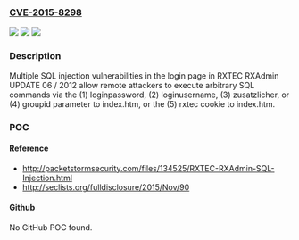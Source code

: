 ### [CVE-2015-8298](https://cve.mitre.org/cgi-bin/cvename.cgi?name=CVE-2015-8298)
![](https://img.shields.io/static/v1?label=Product&message=n%2Fa&color=blue)
![](https://img.shields.io/static/v1?label=Version&message=n%2Fa&color=blue)
![](https://img.shields.io/static/v1?label=Vulnerability&message=n%2Fa&color=brighgreen)

### Description

Multiple SQL injection vulnerabilities in the login page in RXTEC RXAdmin UPDATE 06 / 2012 allow remote attackers to execute arbitrary SQL commands via the (1) loginpassword, (2) loginusername, (3) zusatzlicher, or (4) groupid parameter to index.htm, or the (5) rxtec cookie to index.htm.

### POC

#### Reference
- http://packetstormsecurity.com/files/134525/RXTEC-RXAdmin-SQL-Injection.html
- http://seclists.org/fulldisclosure/2015/Nov/90

#### Github
No GitHub POC found.

